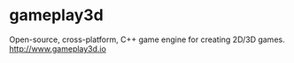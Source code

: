 # gameplay3d
Open-source, cross-platform, C++ game engine for creating 2D/3D games. http://www.gameplay3d.io
